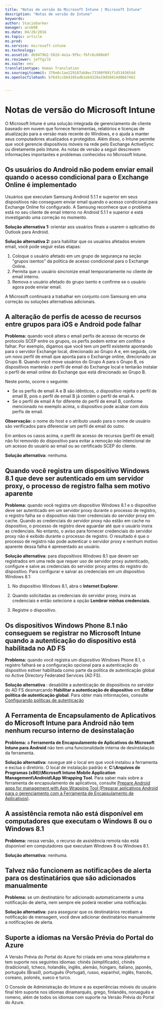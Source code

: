 ```yaml
---
title: "Notas de versão do Microsoft Intune | Microsoft Intune"
description: "Notas de versão do Intune"
keywords: 
author: Staciebarker
manager: arob98
ms.date: 04/28/2016
ms.topic: article
ms.prod: 
ms.service: microsoft-intune
ms.technology: 
ms.assetid: db9479b2-582d-4a1a-9fbc-fbfc6c680e6f
ms.reviewer: jeffgilb
ms.suite: ems
translationtype: Human Translation
ms.sourcegitcommit: 376e6c1ae229187ab8ec73390f091f1d534365dd
ms.openlocfilehash: b7643ccb64185adb1eb4326a19d56814d8667462


---
```


# Notas de versão do Microsoft Intune
O Microsoft Intune é uma solução integrada de gerenciamento de cliente baseado em nuvem que fornece ferramentas, relatórios e licenças de atualização para a versão mais recente do Windows, e o ajuda a manter seus computadores atualizados e protegidos. Além disso, o Intune permite que você gerencie dispositivos móveis na rede pelo Exchange ActiveSync ou diretamente pelo Intune. As notas de versão a seguir descrevem informações importantes e problemas conhecidos no Microsoft Intune.


## Os usuários do Android não podem enviar email quando o acesso condicional para o Exchange Online é implementado

Usuários que executam Samsung Android 5.1.1 e superior em seus dispositivos não conseguem enviar email quando o acesso condicional para Exchange Online foi configurado. A Samsung reconhece que o problema está no seu cliente de email interno no Android 5.1.1 e superior e está investigando uma correção no momento.

**Solução alternativa 1:** orientar aos usuários finais a usarem o aplicativo do Outlook para Android.

**Solução alternativa 2:** para habilitar que os usuários afetados enviem email, você pode seguir estas etapas:

1. Coloque o usuário afetado em um grupo de segurança na seção "grupos isentos" da política de acesso condicional para o Exchange Online.
2. Permita que o usuário sincronize email temporariamente no cliente de email interno.
3. Remova o usuário afetado do grupo isento e confirme se o usuário agora pode enviar email.

A Microsoft continuará a trabalhar em conjunto com Samsung em uma correção ou soluções alternativas adicionais.



## A alteração de perfis de acesso de recursos entre grupos para iOS e Android pode falhar
**Problema:** quando você altera o email perfis de acesso de recurso de protocolo SCEP entre os grupos, os perfis podem entrar em conflito e falhar. Por exemplo, digamos que você tem um perfil existente apontando para o servidor Exchange local, direcionado ao Grupo A e, em seguida, crie um novo perfil de email que aponta para o Exchange online, direcionado ao Grupo B. Quando você move usuários do Grupo A para o Grupo B, os dispositivos manterão o perfil de email do Exchange local e tentarão instalar o perfil de email online do Exchange que está direcionado ao Grupo B.

Neste ponto, ocorre o seguinte: 
* Se os perfis de email A e B são idênticos, o dispositivo rejeita o perfil de email B, pois o perfil de email B já contêm o perfil de email A.
* Se o perfil de email A for diferente do perfil de email B, conforme mencionado no exemplo acima, o dispositivo pode acabar com dois perfis de email.

**Observação:** o nome do host e o atributo usado para o nome de usuário são verificados para diferenciar um perfil de email do outro.

Em ambos os casos acima, o perfil de acesso de recursos (perfil de email) não foi removido do dispositivo para evitar a remoção não intencional de um acesso do usuário ao email ou ao certificado SCEP do cliente.

**Solução alternativa:** nenhuma.

## Quando você registra um dispositivo Windows 8.1 que deve ser autenticado em um servidor proxy, o processo de registro falha sem motivo aparente
**Problema:** quando você registra um dispositivo Windows 8.1 e o dispositivo deve ser autenticado em um servidor proxy durante o processo de registro, o registro falha se o dispositivo não tiver credenciais do servidor proxy em cache. Quando as credenciais do servidor proxy não estão em cache no dispositivo, o processo de registro deve aguardar até que o usuário insira as credenciais. No entanto, o aviso para fornecer credenciais do servidor proxy não é exibido durante o processo de registro. O resultado é que o processo de registro não pode autenticar o servidor proxy e nenhum motivo aparente dessa falha é apresentado ao usuário.

**Solução alternativa:** para dispositivos Windows 8.1 que devem ser registrados em uma rede que requer uso de servidor proxy autenticado, configure e salve as credenciais do servidor proxy antes do registro do dispositivo. Para configurar e salvar as credenciais em um dispositivo Windows 8.1:

1.  No dispositivo Windows 8.1, abra o **Internet Explorer**.

2.  Quando solicitadas as credenciais do servidor proxy, insira as credenciais e então selecione a opção **Lembrar minhas credenciais**.

3.  Registre o dispositivo.

## Os dispositivos Windows Phone 8.1 não conseguem se registrar no Microsoft Intune quando a autenticação do dispositivo está habilitada no AD FS
**Problema:** quando você registra um dispositivo Windows Phone 8.1, o registro falhará se a configuração opcional para a autenticação do dispositivo estiver habilitada como parte da política de autenticação global no Active Directory Federated Services (AD FS).

**Solução alternativa** : desabilite a autenticação de dispositivos no servidor do AD FS desmarcando **Habilitar a autenticação de dispositivo** em **Editar política de autenticação global**. Para obter mais informações, consulte [Configurando políticas de autenticação](http://technet.microsoft.com/library/dn486781.aspx)


## A Ferramenta de Encapsulamento de Aplicativos do Microsoft Intune para Android não tem nenhum recurso interno de desinstalação
**Problema:** a **Ferramenta de Encapsulamento de Aplicativos do Microsoft Intune para Android** não tem uma funcionalidade interna de desinstalação da ferramenta.

**Solução alternativa:** navegue até o local em que você instalou a ferramenta e exclua o diretório. O local de instalação padrão é: **C:\Arquivos de Programas (x86)\Microsoft Intune Mobile Application Management\Android\App Wrapping Tool**. Para saber mais sobre a ferramenta de encapsulamento de aplicativos, consulte [Prepare Android apps for management with App Wrapping Tool (Preparar aplicativos Android para o gerenciamento com a Ferramenta de Encapsulamento de Aplicativos)](/intune/deploy-use/prepare-android-apps-for-mobile-application-management-with-the-microsoft-intune-app-wrapping-tool).

## A assistência remota não está disponível em computadores que executam o Windows 8 ou o Windows 8.1
**Problema:** nessa versão, o recurso de assistência remota não está disponível em computadores que executam Windows 8 ou Windows 8.1.

**Solução alternativa:** nenhuma.

## Talvez não funcionem as notificações de alerta para os destinatários que são adicionados manualmente
**Problema:** se um destinatário for adicionado automaticamente a uma notificação de alerta, nem sempre ele poderá receber uma notificação.

**Solução alternativa:** para assegurar que os destinatários recebam a notificação de mensagem, você deve adicionar destinatários manualmente a notificações de alerta.

## Suporte a idiomas na Versão Prévia do Portal do Azure
A Versão Prévia do Portal do Azure foi criada em uma nova plataforma e tem suporte nos seguintes idiomas: chinês (simplificado), chinês (tradicional), tcheco, holandês, inglês, alemão, húngaro, italiano, japonês, português (Brasil), português (Portugal), russo, espanhol, inglês, francês, coreano, polonês, sueco e turco.

O Console de Administração do Intune e as experiências móveis do usuário final têm suporte nos idiomas dinamarquês, grego, finlandês, norueguês e romeno, além de todos os idiomas com suporte na Versão Prévia do Portal do Azure.



<!--HONumber=Jul16_HO3-->


